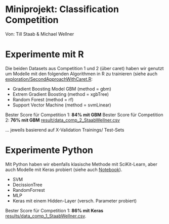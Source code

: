 # Miniprojekt: Classification Competition

Von: Till Staab & Michael Wellner

# Experimente mit R

Die beiden Datasets aus Competition 1 und 2 (über caret) haben wir genutzt um Modelle mit den folgenden Algorithmen in R zu trainieren (siehe auch [exploration/SecondApproachWithCaret.R](./exploration/SecondApproachWithCaret.R):

* Gradient Boosting Model GBM (method = gbm)
* Extrem Gradient Boosting (method = xgbTree)
* Random Forest (method = rf)
* Support Vector Machine (method = svmLinear)

Bester Score für Competition 1: **84% mit GBM** 
Bester Score für Competition 2: **76% mit GBM** [result/data_comp_2_StaabWellner.csv](./result/data_comp_StabWellner.csv)

... jeweils basierend auf X-Validation Trainings/ Test-Sets

# Experimente Python 
 
Mit Python haben wir ebenfalls klasische Methode mit SciKit-Learn, aber auch Modelle mit Keras probiert (siehe auch [Notebook](./exploration/Untitled.ipynb)).

* SVM
* DecissionTree
* RandomForrest
* MLP
* Keras mit einem Hidden-Layer (versch. Parameter probiert)

Bester Score für Competition 1: **86% mit Keras** [results/data_comp_1_StaabWellner.csv](./result/data_comp1_StaabWellner.csv).
